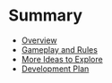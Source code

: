 # Summary

- [Overview](./overview.md)
- [Gameplay and Rules](./gameplay.md)
- [More Ideas to Explore](./ideas.md)
- [Development Plan](./devplan.md)
